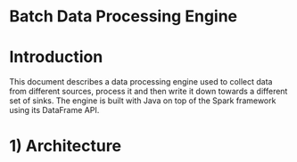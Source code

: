 # Batch Data Processing Engine

# Introduction
This document describes a data processing engine used to collect data from different sources, process it and then write it down towards a different set of sinks. The engine is built with Java on top of the Spark framework using its DataFrame API.

# 1) Architecture

